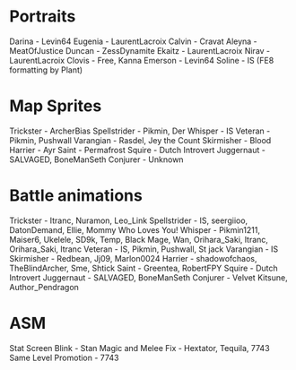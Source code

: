 # Portraits
Darina - Levin64
Eugenia - LaurentLacroix
Calvin - Cravat
Aleyna - MeatOfJustice
Duncan - ZessDynamite
Ekaitz - LaurentLacroix
Nirav - LaurentLacroix
Clovis - Free, Kanna
Emerson - Levin64
Soline - IS (FE8 formatting by Plant)

# Map Sprites
Trickster - ArcherBias
Spellstrider - Pikmin, Der
Whisper - IS
Veteran - Pikmin, Pushwall
Varangian - Rasdel, Jey the Count
Skirmisher - Blood
Harrier - Ayr
Saint - Permafrost
Squire - Dutch Introvert
Juggernaut - SALVAGED, BoneManSeth
Conjurer - Unknown

# Battle animations
Trickster - Itranc, Nuramon, Leo_Link
Spellstrider - IS, seergiioo, DatonDemand, Ellie, Mommy Who Loves You!
Whisper - Pikmin1211, Maiser6, Ukelele, SD9k, Temp, Black Mage, Wan, Orihara_Saki, ltranc, Orihara_Saki, ltranc
Veteran - IS, Pikmin, Pushwall, St jack
Varangian - IS
Skirmisher - Redbean, Jj09, Marlon0024
Harrier - shadowofchaos, TheBlindArcher, Sme, Shtick
Saint - Greentea, RobertFPY
Squire - Dutch Introvert
Juggernaut - SALVAGED, BoneManSeth
Conjurer - Velvet Kitsune, Author_Pendragon

# ASM
Stat Screen Blink - Stan
Magic and Melee Fix - Hextator, Tequila, 7743
Same Level Promotion - 7743